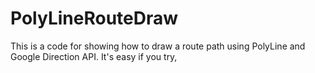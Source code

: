 PolyLineRouteDraw
=================

This is a code for showing how to draw a route path using PolyLine and Google Direction API. It's easy if you try,
